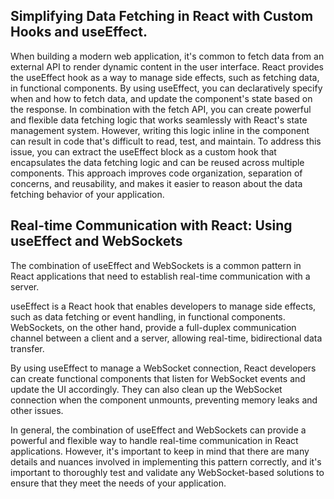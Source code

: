 ## Simplifying Data Fetching in React with Custom Hooks and useEffect.

When building a modern web application, it's common to fetch data from an external API to render dynamic content in the user interface. React provides the useEffect hook as a way to manage side effects, such as fetching data, in functional components. By using useEffect, you can declaratively specify when and how to fetch data, and update the component's state based on the response. In combination with the fetch API, you can create powerful and flexible data fetching logic that works seamlessly with React's state management system. However, writing this logic inline in the component can result in code that's difficult to read, test, and maintain. To address this issue, you can extract the useEffect block as a custom hook that encapsulates the data fetching logic and can be reused across multiple components. This approach improves code organization, separation of concerns, and reusability, and makes it easier to reason about the data fetching behavior of your application.

## Real-time Communication with React: Using useEffect and WebSockets

The combination of useEffect and WebSockets is a common pattern in React applications that need to establish real-time communication with a server.

useEffect is a React hook that enables developers to manage side effects, such as data fetching or event handling, in functional components. WebSockets, on the other hand, provide a full-duplex communication channel between a client and a server, allowing real-time, bidirectional data transfer.

By using useEffect to manage a WebSocket connection, React developers can create functional components that listen for WebSocket events and update the UI accordingly. They can also clean up the WebSocket connection when the component unmounts, preventing memory leaks and other issues.

In general, the combination of useEffect and WebSockets can provide a powerful and flexible way to handle real-time communication in React applications. However, it's important to keep in mind that there are many details and nuances involved in implementing this pattern correctly, and it's important to thoroughly test and validate any WebSocket-based solutions to ensure that they meet the needs of your application.